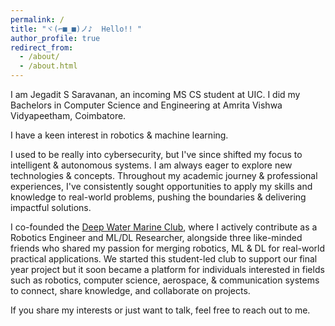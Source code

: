```yaml
---
permalink: /
title: "ヾ(⌐■_■)ノ♪  Hello!! "
author_profile: true
redirect_from:
  - /about/
  - /about.html
---
```

I am Jegadit S Saravanan, an incoming MS CS student at UIC. I did my Bachelors in Computer Science and Engineering at Amrita Vishwa Vidyapeetham, Coimbatore. 

I have a keen interest in robotics & machine learning.

I used to be really into cybersecurity, but I've since shifted my focus to intelligent & autonomous systems. I am always eager to explore new technologies & concepts. Throughout my academic journey & professional experiences, I've consistently sought opportunities to apply my skills and knowledge to real-world problems, pushing the boundaries & delivering impactful solutions.

I co-founded the [Deep Water Marine Club](https://rulerofeternalnight.github.io/AUV/), where I actively contribute as a Robotics Engineer and ML/DL Researcher, alongside three like-minded friends who shared my passion for merging robotics, ML & DL for real-world practical applications. We started this student-led club to support our final year project but it soon became a platform for individuals interested in fields such as robotics, computer science, aerospace, & communication systems to connect, share knowledge, and collaborate on projects.

If you share my interests or just want to talk, feel free to reach out to me.

<!-- This is the front page of a website that is powered by the [academicpages template](https://github.com/academicpages/academicpages.github.io) and hosted on GitHub pages. [GitHub pages](https://pages.github.com) is a free service in which websites are built and hosted from code and data stored in a GitHub repository, automatically updating when a new commit is made to the respository. This template was forked from the [Minimal Mistakes Jekyll Theme](https://mmistakes.github.io/minimal-mistakes/) created by Michael Rose, and then extended to support the kinds of content that academics have: publications, talks, teaching, a portfolio, blog posts, and a dynamically-generated CV. You can fork [this repository](https://github.com/academicpages/academicpages.github.io) right now, modify the configuration and markdown files, add your own PDFs and other content, and have your own site for free, with no ads! An older version of this template powers my own personal website at [stuartgeiger.com](http://stuartgeiger.com), which uses [this Github repository](https://github.com/staeiou/staeiou.github.io). -->